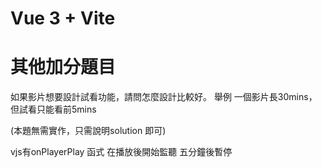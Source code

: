 # Vue 3 + Vite

# 其他加分題目
如果影片想要設計試看功能，請問怎麼設計比較好。
舉例 一個影片長30mins，但試看只能看前5mins

(本題無需實作，只需說明solution 即可)


vjs有onPlayerPlay 函式 在播放後開始監聽 五分鐘後暫停




